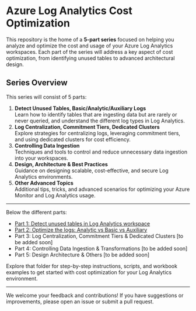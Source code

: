 # Azure Log Analytics Cost Optimization

This repository is the home of a **5-part series** focused on helping you analyze and optimize the cost and usage of your Azure Log Analytics workspaces. Each part of the series will address a key aspect of cost optimization, from identifying unused tables to advanced architectural design.

## Series Overview

This series will consist of 5 parts:

1. **Detect Unused Tables, Basic/Analytic/Auxiliary Logs**  
   Learn how to identify tables that are ingesting data but are rarely or never queried, and understand the different log types in Log Analytics.
2. **Log Centralization, Commitment Tiers, Dedicated Clusters**  
   Explore strategies for centralizing logs, leveraging commitment tiers, and using dedicated clusters for cost efficiency.
3. **Controlling Data Ingestion**  
   Techniques and tools to control and reduce unnecessary data ingestion into your workspaces.
4. **Design, Architecture & Best Practices**  
   Guidance on designing scalable, cost-effective, and secure Log Analytics environments.
5. **Other Advanced Topics**  
   Additional tips, tricks, and advanced scenarios for optimizing your Azure Monitor and Log Analytics usage.

---

Below the different parts: 

* [Part 1: Detect unused tables in Log Analytics workspace](./01_Detect_Unused_Tables/)
* [Part 2: Optimize the logs: Analytic vs Basic vs Auxiliary](./02_Log_Classifications)
* Part 3: Log Centralization, Commitment Tiers & Dedicated Clusters [to be added soon]
* Part 4: Controlling Data Ingestion & Transformations [to be added soon]
* Part 5: Design Architecture & Others [to be added soon]

Explore that folder for step-by-step instructions, scripts, and workbook examples to get started with cost optimization for your Log Analytics environment.

---

We welcome your feedback and contributions! If you have suggestions or improvements, please open an issue or submit a pull request.